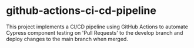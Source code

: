 # github-actions-ci-cd-pipeline
This project implements a CI/CD pipeline using GitHub Actions to automate Cypress component testing on 'Pull Requests' to the develop branch and deploy changes to the main branch when merged.
